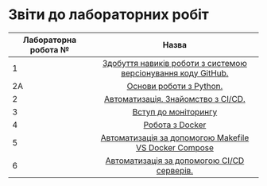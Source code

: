 # Звіти до лабораторних робіт
| Лабораторна робота № | Назва |
| ------------- |:------------------:| 
| 1 |  [ Здобуття навиків роботи з системою версіонування коду GitHub. ](https://github.com/Oyatsyshyn/Yatsyshyn_Oleksandr_IK-31/tree/master/Lab1)  |
| 2A |  [ Основи роботи з Python. ](https://github.com/Oyatsyshyn/Yatsyshyn_Oleksandr_IK-31/tree/master/Lab2a)  |
| 2 |  [ Автоматизація. Знайомство з CI/CD. ](https://github.com/Oyatsyshyn/Yatsyshyn_Oleksandr_IK-31/tree/master/Lab2)  |
| 3 |  [ Вступ до моніторингу ](https://github.com/Oyatsyshyn/Yatsyshyn_Oleksandr_IK-31/tree/master/Lab3)  |
| 4 |  [ Робота з Docker ](https://github.com/Oyatsyshyn/Yatsyshyn_Oleksandr_IK-31/tree/master/Lab4)  |
| 5 |  [ Автоматизація за допомогою Makefile VS Docker Compose  ](https://github.com/Oyatsyshyn/Yatsyshyn_Oleksandr_IK-31/tree/master/Lab5)  |
| 6 |  [ Автоматизація за допомогою CI/CD серверів. ](https://github.com/Oyatsyshyn/Yatsyshyn_Oleksandr_IK-31/tree/master/Lab6)  |
